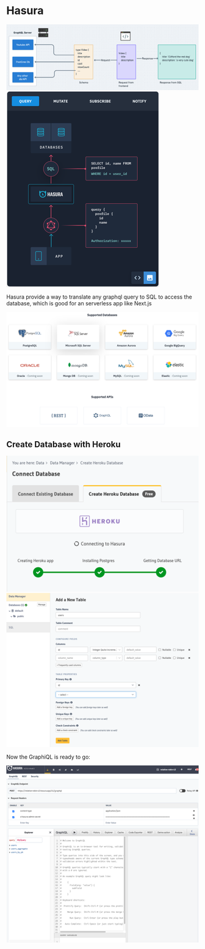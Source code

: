 # Hasura

<img src="Hasura GraphQL.assets/Screen Shot 2022-03-31 at 12.29.40 PM.png" alt="Screen Shot 2022-03-31 at 12.29.40 PM" style="zoom:50%;" />

<img src="Hasura GraphQL.assets/Screen Shot 2022-03-31 at 5.07.00 PM.png" alt="Screen Shot 2022-03-31 at 5.07.00 PM" style="zoom:50%;" />

Hasura provide a way to translate any graphql query to SQL to access the database, which is good for an serverless app like Next.js

<img src="Hasura GraphQL.assets/Screen Shot 2022-03-31 at 5.09.21 PM.png" alt="Screen Shot 2022-03-31 at 5.09.21 PM" style="zoom:50%;" />

## Create Database with Heroku

<img src="Hasura GraphQL.assets/Screen Shot 2022-03-31 at 9.33.52 PM.png" alt="Screen Shot 2022-03-31 at 9.33.52 PM" style="zoom:50%;" />

<img src="Hasura GraphQL.assets/Screen Shot 2022-03-31 at 9.40.24 PM.png" alt="Screen Shot 2022-03-31 at 9.40.24 PM" style="zoom:50%;" />

Now the GraphiQL is ready to go:

<img src="Hasura GraphQL.assets/Screen Shot 2022-03-31 at 9.41.05 PM.png" alt="Screen Shot 2022-03-31 at 9.41.05 PM" style="zoom:50%;" />

